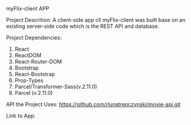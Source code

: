 myFlix-client APP

Project Descrition:
A client-side app cll myFlix-client was built base on an existing server-side code which is the REST API and database.

Project Dependencies:
1. React
2. ReactDOM
3. React-Router-DOM
4. Bootstrap
5. React-Bootstrap
6. Prop-Types
7. Parcel/Transformer-Sass(v.2.11.0)
8. Parcel (v.2.11.0)

API the Project Uses:
https://github.com/rlunatrepczynski/movie-api.git

Link to App:
